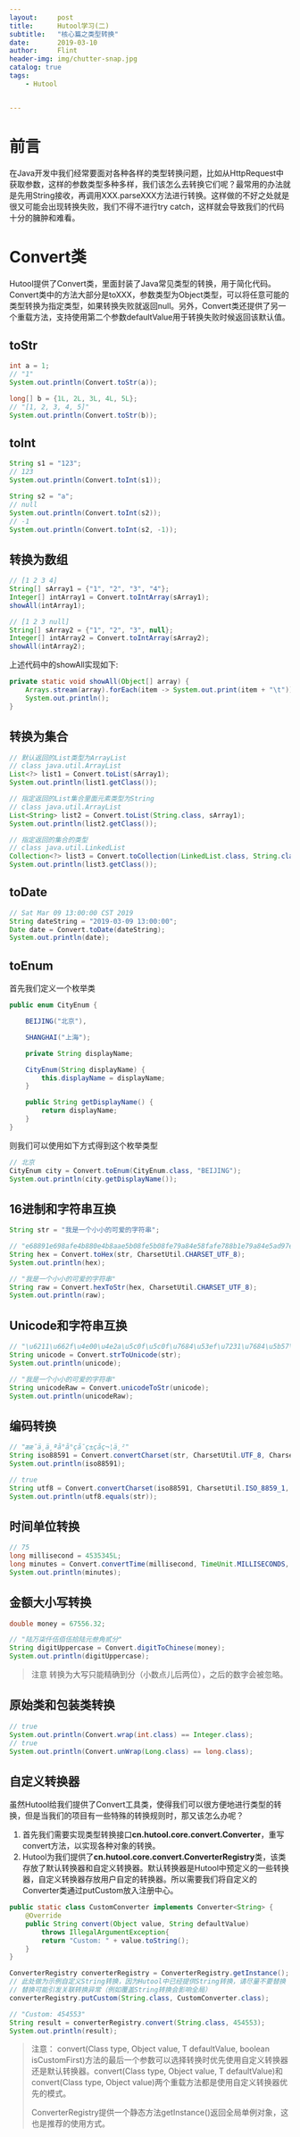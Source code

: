 ```yaml
---
layout:     post
title:      Hutool学习(二)
subtitle:   "核心篇之类型转换"
date:       2019-03-10
author:     Flint
header-img: img/chutter-snap.jpg
catalog: true
tags:
    - Hutool


---
```


# 前言

在Java开发中我们经常要面对各种各样的类型转换问题，比如从HttpRequest中获取参数，这样的参数类型多种多样，我们该怎么去转换它们呢？最常用的办法就是先用String接收，再调用XXX.parseXXX方法进行转换。这样做的不好之处就是很又可能会出现转换失败，我们不得不进行try catch，这样就会导致我们的代码十分的臃肿和难看。

# Convert类

Hutool提供了Convert类，里面封装了Java常见类型的转换，用于简化代码。Convert类中的方法大部分是toXXX，参数类型为Object类型，可以将任意可能的类型转换为指定类型，如果转换失败就返回null。另外，Convert类还提供了另一个重载方法，支持使用第二个参数defaultValue用于转换失败时候返回该默认值。

## toStr

```java
int a = 1;
// "1"
System.out.println(Convert.toStr(a));

long[] b = {1L, 2L, 3L, 4L, 5L};
// "[1, 2, 3, 4, 5]"
System.out.println(Convert.toStr(b));
```

## toInt

```java
String s1 = "123";
// 123
System.out.println(Convert.toInt(s1));

String s2 = "a";
// null
System.out.println(Convert.toInt(s2));
// -1
System.out.println(Convert.toInt(s2, -1));
```

## 转换为数组

```java
// [1 2 3 4]
String[] sArray1 = {"1", "2", "3", "4"};
Integer[] intArray1 = Convert.toIntArray(sArray1);
showAll(intArray1);

// [1 2 3 null]
String[] sArray2 = {"1", "2", "3", null};
Integer[] intArray2 = Convert.toIntArray(sArray2);
showAll(intArray2);
```

上述代码中的showAll实现如下:
```java
private static void showAll(Object[] array) {
    Arrays.stream(array).forEach(item -> System.out.print(item + "\t"));
    System.out.println();
}
```

## 转换为集合

```java
// 默认返回的List类型为ArrayList
// class java.util.ArrayList
List<?> list1 = Convert.toList(sArray1);
System.out.println(list1.getClass());

// 指定返回的List集合里面元素类型为String
// class java.util.ArrayList
List<String> list2 = Convert.toList(String.class, sArray1);
System.out.println(list2.getClass());

// 指定返回的集合的类型
// class java.util.LinkedList
Collection<?> list3 = Convert.toCollection(LinkedList.class, String.class, sArray1);
System.out.println(list3.getClass());
```

## toDate

```java
// Sat Mar 09 13:00:00 CST 2019
String dateString = "2019-03-09 13:00:00";
Date date = Convert.toDate(dateString);
System.out.println(date);
```

## toEnum

首先我们定义一个枚举类
```java
public enum CityEnum {

    BEIJING("北京"),

    SHANGHAI("上海");

    private String displayName;

    CityEnum(String displayName) {
        this.displayName = displayName;
    }

    public String getDisplayName() {
        return displayName;
    }
}
```
则我们可以使用如下方式得到这个枚举类型
```java
// 北京
CityEnum city = Convert.toEnum(CityEnum.class, "BEIJING");
System.out.println(city.getDisplayName());
```

## 16进制和字符串互换

```Java
String str = "我是一个小小的可爱的字符串";

// "e68891e698afe4b880e4b8aae5b08fe5b08fe79a84e58fafe788b1e79a84e5ad97e7aca6e4b8b2"
String hex = Convert.toHex(str, CharsetUtil.CHARSET_UTF_8);
System.out.println(hex);

// "我是一个小小的可爱的字符串"
String raw = Convert.hexToStr(hex, CharsetUtil.CHARSET_UTF_8);
System.out.println(raw);
```

## Unicode和字符串互换

```java
// "\u6211\u662f\u4e00\u4e2a\u5c0f\u5c0f\u7684\u53ef\u7231\u7684\u5b57\u7b26\u4e32"
String unicode = Convert.strToUnicode(str);
System.out.println(unicode);

// "我是一个小小的可爱的字符串"
String unicodeRaw = Convert.unicodeToStr(unicode);
System.out.println(unicodeRaw);
```

## 编码转换

```java
// "ææ¯ä¸ä¸ªå°å°çå¯ç±çå­ç¬¦ä¸²"
String iso88591 = Convert.convertCharset(str, CharsetUtil.UTF_8, CharsetUtil.ISO_8859_1);
System.out.println(iso88591);

// true
String utf8 = Convert.convertCharset(iso88591, CharsetUtil.ISO_8859_1, CharsetUtil.UTF_8);
System.out.println(utf8.equals(str));
```

## 时间单位转换

```java
// 75
long millisecond = 4535345L;
long minutes = Convert.convertTime(millisecond, TimeUnit.MILLISECONDS, TimeUnit.MINUTES);
System.out.println(minutes);
```

## 金额大小写转换

```java
double money = 67556.32;

// "陆万柒仟伍佰伍拾陆元叁角贰分"
String digitUppercase = Convert.digitToChinese(money);
System.out.println(digitUppercase);
```

> 注意 转换为大写只能精确到分（小数点儿后两位），之后的数字会被忽略。

## 原始类和包装类转换

```java
// true
System.out.println(Convert.wrap(int.class) == Integer.class);
// true
System.out.println(Convert.unWrap(Long.class) == long.class);
```

## 自定义转换器

虽然Hutool给我们提供了Convert工具类，使得我们可以很方便地进行类型的转换，但是当我们的项目有一些特殊的转换规则时，那又该怎么办呢？

1. 首先我们需要实现类型转换接口**cn.hutool.core.convert.Converter**，重写convert方法，以实现各种对象的转换。
2. Hutool为我们提供了**cn.hutool.core.convert.ConverterRegistry**类，该类存放了默认转换器和自定义转换器。默认转换器是Hutool中预定义的一些转换器，自定义转换器存放用户自定的转换器。所以需要我们将自定义的Converter类通过putCustom放入注册中心。

```java
public static class CustomConverter implements Converter<String> {
    @Override
    public String convert(Object value, String defaultValue) 
        throws IllegalArgumentException{
        return "Custom: " + value.toString();
    }
}
```

```java
ConverterRegistry converterRegistry = ConverterRegistry.getInstance();
// 此处做为示例自定义String转换，因为Hutool中已经提供String转换，请尽量不要替换
// 替换可能引发关联转换异常（例如覆盖String转换会影响全局）
converterRegistry.putCustom(String.class, CustomConverter.class);

// "Custom: 454553"
String result = converterRegistry.convert(String.class, 454553);
System.out.println(result);
```

> 注意： convert(Class type, Object value, T defaultValue, boolean isCustomFirst)方法的最后一个参数可以选择转换时优先使用自定义转换器还是默认转换器。convert(Class type, Object value, T defaultValue)和convert(Class type, Object value)两个重载方法都是使用自定义转换器优先的模式。
>
> ConverterRegistry提供一个静态方法getInstance()返回全局单例对象，这也是推荐的使用方式。